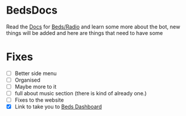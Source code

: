 # BedsDocs

Read the [Docs](https://www.bedsdoc.cf/) for [Beds/Radio](https://www.bedsdash.cf/) and learn some more about the bot, new things will be added and here are things that need to have some

# Fixes

- [ ] Better side menu
- [ ] Organised
- [ ] Maybe more to it
- [ ] full about music section (there is kind of already one.)
- [ ] Fixes to the website
- [x] Link to take you to [Beds Dashboard](https://bedsdash.cf/) 
